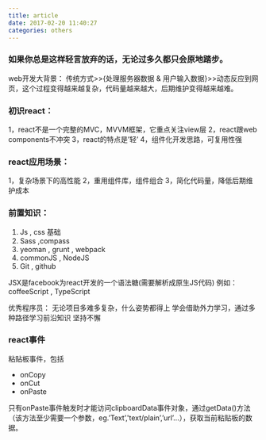 ```yaml
---
title: article
date: 2017-02-20 11:40:27
categories: others
---
```

### 如果你总是这样轻言放弃的话，无论过多久都只会原地踏步。

web开发大背景：
传统方式>>{处理服务器数据 & 用户输入数据}>>动态反应到网页，这个过程变得越来越复杂，代码量越来越大，后期维护变得越来越难。

### 初识react：
1，react不是一个完整的MVC，MVVM框架，它重点关注view层
2，react跟web components不冲突
3，react的特点是’轻’
4，组件化开发思路，可复用性强

### react应用场景：
1，复杂场景下的高性能
2，重用组件库，组件组合
3，简化代码量，降低后期维护成本

### 前置知识：
1. Js , css 基础
2. Sass ,compass
3. yeoman , grunt , webpack
4. commonJS , NodeJS
5. Git , github

JSX是facebook为react开发的一个语法糖(需要解析成原生JS代码)
例如：coffeeScript , TypeScript

优秀程序员：
无论项目多难多复杂，什么姿势都得上
学会借助外力学习，通过多种路径学习前沿知识
坚持不懈

### react事件

粘贴板事件，包括
- onCopy
- onCut
- onPaste

只有onPaste事件触发时才能访问clipboardData事件对象，通过getData()方法（该方法至少需要一个参数，eg.’Text’,'text/plain’,’url’…），获取当前粘贴板的数据。
